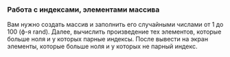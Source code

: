 ### Работа с индексами, элементами массива
Вам нужно создать массив и заполнить его случайными числами от 1 до 100 (ф-я rand). Далее, вычислить произведение тех элементов, которые больше ноля и у которых парные индексы. После вывести на экран элементы, которые больше ноля и у которых не парный индекс.